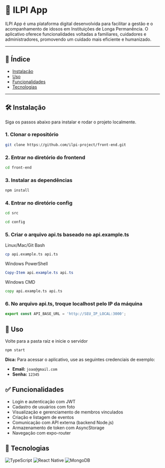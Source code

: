 # 📱 ILPI App 
ILPI App é uma plataforma digital desenvolvida para facilitar a gestão e o acompanhamento de idosos em Instituições de Longa Permanência. O aplicativo oferece funcionalidades voltadas a familiares, cuidadores e administradores, promovendo um cuidado mais eficiente e humanizado.

---

## 📑 Índice

- [Instalação](#Instalação)
- [Uso](#uso)
- [Funcionalidades](#funcionalidades)
- [Tecnologias](#tecnologias)

---

## 🛠️ Instalação

Siga os passos abaixo para instalar e rodar o projeto localmente.

### 1. Clonar o repositório
```bash
git clone https://github.com/ilpi-project/front-end.git
```
### 2. Entrar no diretório do frontend
```bash
cd front-end
```
### 3. Instalar as dependências
```bash
npm install
```
### 4. Entrar no diretório config
```bash
cd src
```
```bash
cd config
```
### 5. Criar o arquivo api.ts baseado no api.example.ts
Linux/Mac/Git Bash
```bash
cp api.example.ts api.ts
```
Windows PowerShell
```powershell
Copy-Item api.example.ts api.ts
```
Windows CMD
```cmd
copy api.example.ts api.ts
```
### 6. No arquivo api.ts, troque localhost pelo IP da máquina
```typescript
export const API_BASE_URL = 'http://SEU_IP_LOCAL:3000';
```
## 🚀 Uso
Volte para a pasta raiz e inicie o servidor
```bash
npm start
```

**Dica:** Para acessar o aplicativo, use as seguintes credenciais de exemplo:

- **Email:** `joao@gmail.com`
- **Senha:** `12345`


## ✅ Funcionalidades
- Login e autenticação com JWT
- Cadastro de usuários com foto
- Visualização e gerenciamento de membros vinculados
- Criação e listagem de eventos
- Comunicação com API externa (backend Node.js)
- Armazenamento de token com AsyncStorage
- Navegação com expo-router

## 🧰 Tecnologias

![TypeScript](https://img.shields.io/badge/TypeScript-007ACC?style=for-the-badge&logo=typescript&logoColor=white)
![React Native](https://img.shields.io/badge/React_Native-20232A?style=for-the-badge&logo=react&logoColor=61DAFB)
![MongoDB](https://img.shields.io/badge/MongoDB-%234ea94b.svg?style=for-the-badge&logo=mongodb&logoColor=white)
